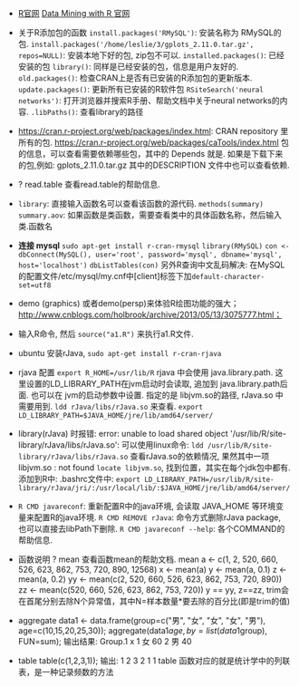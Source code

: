 * [R官网](http://www.r-project.org)
  [Data Mining with R 官网](http://www.dcc.fc.up.pt/~ltorgo/DataMiningWithR/)

* 关于R添加包的函数
 `install.packages('RMySQL')`: 安装名称为 RMySQL的包.
 `install.packages('/home/leslie/3/gplots_2.11.0.tar.gz', repos=NULL)`: 安装本地下好的包, zip包不可以.
 `installed.packages()`: 已经安装的包
 `library()`: 同样是已经安装的包，信息是用户友好的.
 `old.packages()`: 检查CRAN上是否有已安装的R添加包的更新版本.
 `update.packages()`: 更新所有已安装的R软件包
 `RSiteSearch('neural networks')`: 打开浏览器并搜索R手册、帮助文档中关于neural networks的内容.
 `.libPaths()`: 查看library的路径

* https://cran.r-project.org/web/packages/index.html: CRAN repository 里所有的包.
  https://cran.r-project.org/web/packages/caTools/index.html   包的信息，可以查看需要依赖哪些包，其中的 Depends 就是.
   如果是下载下来的包,例如: gplots_2.11.0.tar.gz  其中的DESCRIPTION 文件中也可以查看依赖.

* ? read.table 查看read.table的帮助信息.

* `library`: 直接输入函数名可以查看该函数的源代码.
  `methods(summary)`             
  `summary.aov`: 如果函数是类函数，需要查看类中的具体函数名称，然后输入类.函数名

* **连接 mysql**
   `sudo apt-get install r-cran-rmysql`
   `library(RMySQL)`
   `con <-dbConnect(MySQL(), user='root', password='mysql', dbname='mysql', host='localhost')`
   `dbListTables(con)`
   另外R查询中文乱码解决: 在MySQL的配置文件/etc/mysql/my.cnf中[client]标签下加`default-character-set=utf8`

* demo (graphics) 或者demo(persp)来体验R绘图功能的强大；
  http://www.cnblogs.com/holbrook/archive/2013/05/13/3075777.html；

* 输入R命令, 然后 `source("a1.R")` 来执行a1.R文件.

* ubuntu 安装rJava, `sudo apt-get install r-cran-rjava`
* rjava 配置
  `export R_HOME=/usr/lib/R`
  rjava 中会使用 java.library.path. 这里设置的LD_LIBRARY_PATH在jvm启动时会读取, 追加到 java.library.path后面. 也可以在 jvm的启动参数中设置.
  指定的是 libjvm.so的路径, rJava.so 中需要用到. `ldd rJava/libs/rJava.so` 来查看.
  `export LD_LIBRARY_PATH=$JAVA_HOME/jre/lib/amd64/server/`

* library(rJava) 时报错: error: unable to load shared object '/usr/lib/R/site-library/rJava/libs/rJava.so':
   可以使用linux命令: `ldd /usr/lib/R/site-library/rJava/libs/rJava.so` 查看rJava.so的依赖情况, 果然其中一项 libjvm.so : not found  `locate libjvm.so`, 找到位置，其实在每个jdk包中都有.
   添加到R中:  .bashrc文件中: `export LD_LIBRARY_PATH=/usr/lib/R/site-library/rJava/jri/:/usr/local/lib/:$JAVA_HOME/jre/lib/amd64/server/`

* `R CMD javareconf`: 重新配置R中的java环境, 会读取 JAVA_HOME 等环境变量来配置R的java环境.
  `R CMD REMOVE rJava`:  命令方式删除rJava package, 也可以直接去libPath下删除.
  `R CMD javareconf --help`:  各个COMMAND的帮助信息.

* 函数说明
  ? mean    查看函数mean的帮助文档.
  mean
  a <- c(1, 2, 520, 660, 526, 623, 862, 753, 720, 890, 12568)
  x <- mean(a)
  y <- mean(a, 0.1)
  z <- mean(a, 0.2)
  yy <- mean(c(2, 520, 660, 526, 623, 862, 753, 720, 890))
  zz <- mean(c(520, 660, 526, 623, 862, 753, 720))
  y == yy,  z==zz,   trim会在首尾分别去除N个异常值，其中N=样本数量*要去除的百分比(即是trim的值)

* aggregate
  data1 <- data.frame(group=c("男", "女", "女", "女", "男"), age=c(10,15,20,25,30));
  aggregate(data1$age, by=list(data1$group), FUN=sum);
  输出结果:
  Group.1 x
  1 女 60
  2 男 40

* table
  table(c(1,2,3,1));
  输出:
  1 2 3
  2 1 1
  table 函数对应的就是统计学中的列联表，是一种记录频数的方法

